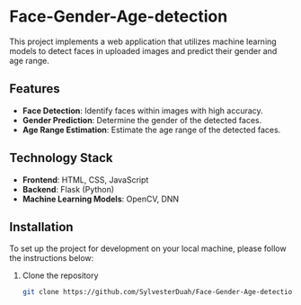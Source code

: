 # Face-Gender-Age-detection

This project implements a web application that utilizes machine learning models to detect faces in uploaded images and predict their gender and age range.

## Features

- **Face Detection**: Identify faces within images with high accuracy.
- **Gender Prediction**: Determine the gender of the detected faces.
- **Age Range Estimation**: Estimate the age range of the detected faces.

## Technology Stack

- **Frontend**: HTML, CSS, JavaScript
- **Backend**: Flask (Python)
- **Machine Learning Models**: OpenCV, DNN

## Installation

To set up the project for development on your local machine, please follow the instructions below:

1. Clone the repository
   ```bash
   git clone https://github.com/SylvesterDuah/Face-Gender-Age-detection.git
